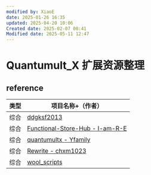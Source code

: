 ```yaml
---
modified by: XiaoE
date: 2025-01-26 16:35
updated: 2025-04-20 10:06
Created date: 2025-02-07 00:41
Modified date: 2025-05-11 12:47
---
```

# Quantumult_X  扩展资源整理

## reference

| 类型  | 项目名称+（作者）                                                                           |
| --- | ----------------------------------------------------------------------------------- |
| 综合  | [ddgksf2013](https://github.com/ddgksf2013/ddgksf2013)                              |
| 综合  | [Functional-Store-Hub - I-am-R-E](https://github.com/I-am-R-E/Functional-Store-Hub) |
| 综合  | [quantumultx - Yfamily](https://whatshub.top/quantumultx)                           |
| 综合  | [Rewrite - chxm1023](https://github.com/chxm1023/Rewrite)                           |
| 综合  | [wool_scripts](https://github.com/fmz200/wool_scripts)                              |
